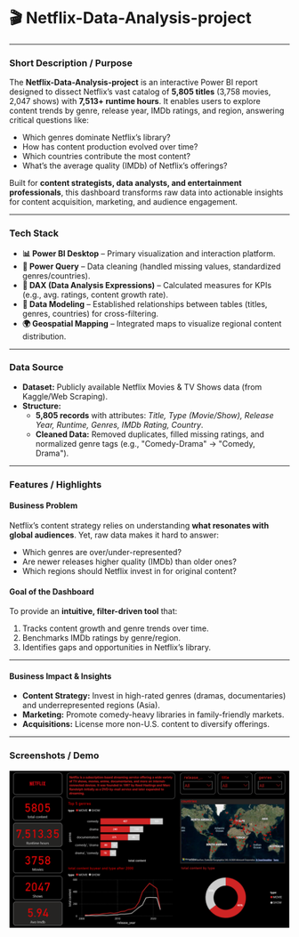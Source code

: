 

# **🎬 Netflix-Data-Analysis-project**  

---

### **Short Description / Purpose**  
The **Netflix-Data-Analysis-project** is an interactive Power BI report designed to dissect Netflix’s vast catalog of **5,805 titles** (3,758 movies, 2,047 shows) with **7,513+ runtime hours**. It enables users to explore content trends by genre, release year, IMDb ratings, and region, answering critical questions like:  
- Which genres dominate Netflix’s library?  
- How has content production evolved over time?  
- Which countries contribute the most content?  
- What’s the average quality (IMDb) of Netflix’s offerings?  

Built for **content strategists, data analysts, and entertainment professionals**, this dashboard transforms raw data into actionable insights for content acquisition, marketing, and audience engagement.  

---

### **Tech Stack**  
- **📊 Power BI Desktop** – Primary visualization and interaction platform.  
- **🧹 Power Query** – Data cleaning (handled missing values, standardized genres/countries).  
- **🧠 DAX (Data Analysis Expressions)** – Calculated measures for KPIs (e.g., avg. ratings, content growth rate).  
- **📂 Data Modeling** – Established relationships between tables (titles, genres, countries) for cross-filtering.  
- **🌍 Geospatial Mapping** – Integrated maps to visualize regional content distribution.  

---

### **Data Source**  
- **Dataset:** Publicly available Netflix Movies & TV Shows data (from Kaggle/Web Scraping).  
- **Structure:**  
  - **5,805 records** with attributes: *Title, Type (Movie/Show), Release Year, Runtime, Genres, IMDb Rating, Country*.  
  - **Cleaned Data:** Removed duplicates, filled missing ratings, and normalized genre tags (e.g., "Comedy-Drama" → "Comedy, Drama").  

---

### **Features / Highlights**  

#### **Business Problem**  
Netflix’s content strategy relies on understanding **what resonates with global audiences**. Yet, raw data makes it hard to answer:  
- Which genres are over/under-represented?  
- Are newer releases higher quality (IMDb) than older ones?  
- Which regions should Netflix invest in for original content?  

#### **Goal of the Dashboard**  
To provide an **intuitive, filter-driven tool** that:  
1. Tracks content growth and genre trends over time.  
2. Benchmarks IMDb ratings by genre/region.  
3. Identifies gaps and opportunities in Netflix’s library.

---

#### **Business Impact & Insights**  
- **Content Strategy:** Invest in high-rated genres (dramas, documentaries) and underrepresented regions (Asia).  
- **Marketing:** Promote comedy-heavy libraries in family-friendly markets.  
- **Acquisitions:** License more non-U.S. content to diversify offerings.  

---

### **Screenshots / Demo**  
<img src = "https://github.com/chaitali9881/Netflix-Data-Analysis-project/blob/main/netflix_screenshort.png">
